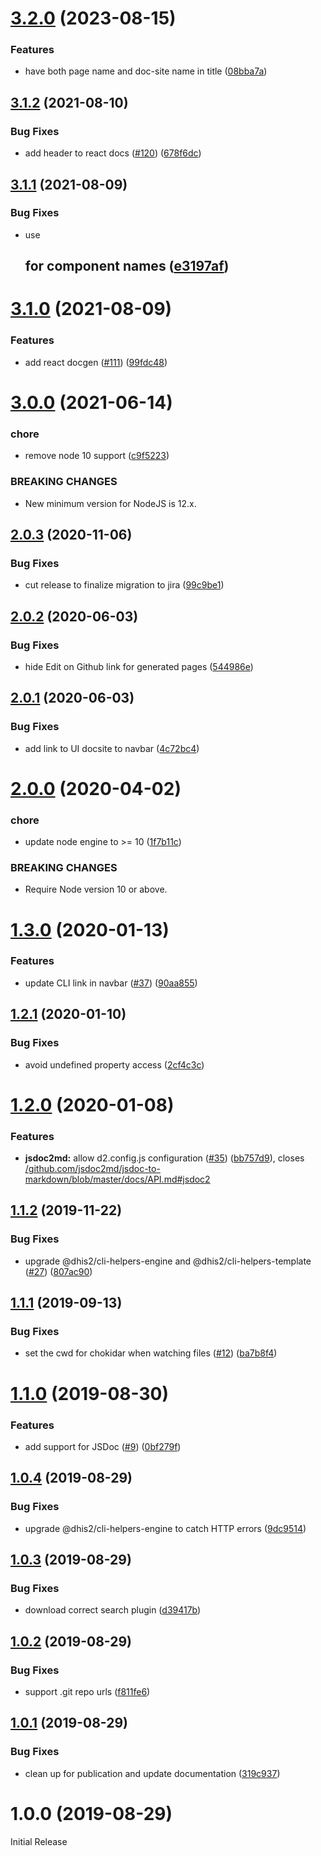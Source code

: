 # [3.2.0](https://github.com/dhis2/cli-utils-docsite/compare/v3.1.2...v3.2.0) (2023-08-15)


### Features

* have both page name and doc-site name in title ([08bba7a](https://github.com/dhis2/cli-utils-docsite/commit/08bba7a75b1c8546a8094cf2db2ecd713c27ee2c))

## [3.1.2](https://github.com/dhis2/cli-utils-docsite/compare/v3.1.1...v3.1.2) (2021-08-10)


### Bug Fixes

* add header to react docs ([#120](https://github.com/dhis2/cli-utils-docsite/issues/120)) ([678f6dc](https://github.com/dhis2/cli-utils-docsite/commit/678f6dc24baa1ecf0442387ea7378dd115ded55e))

## [3.1.1](https://github.com/dhis2/cli-utils-docsite/compare/v3.1.0...v3.1.1) (2021-08-09)


### Bug Fixes

* use <h2> for component names ([e3197af](https://github.com/dhis2/cli-utils-docsite/commit/e3197af31d2e0a8614a92eaf59564dc254cc8b71))

# [3.1.0](https://github.com/dhis2/cli-utils-docsite/compare/v3.0.0...v3.1.0) (2021-08-09)


### Features

* add react docgen ([#111](https://github.com/dhis2/cli-utils-docsite/issues/111)) ([99fdc48](https://github.com/dhis2/cli-utils-docsite/commit/99fdc485bd3eebb489c3f52b8d61faa19ab61480))

# [3.0.0](https://github.com/dhis2/cli-utils-docsite/compare/v2.0.3...v3.0.0) (2021-06-14)


### chore

* remove node 10 support ([c9f5223](https://github.com/dhis2/cli-utils-docsite/commit/c9f5223d639a5219749b582a15c620aad1c9fbae))


### BREAKING CHANGES

* New minimum version for NodeJS is 12.x.

## [2.0.3](https://github.com/dhis2/cli-utils-docsite/compare/v2.0.2...v2.0.3) (2020-11-06)


### Bug Fixes

* cut release to finalize migration to jira ([99c9be1](https://github.com/dhis2/cli-utils-docsite/commit/99c9be1e8d745e15a81c8f6fd6194404bda0c7ec))

## [2.0.2](https://github.com/dhis2/cli-utils-docsite/compare/v2.0.1...v2.0.2) (2020-06-03)


### Bug Fixes

* hide Edit on Github link for generated pages ([544986e](https://github.com/dhis2/cli-utils-docsite/commit/544986e932a73d98f263895143d1a85e647c7818))

## [2.0.1](https://github.com/dhis2/cli-utils-docsite/compare/v2.0.0...v2.0.1) (2020-06-03)


### Bug Fixes

* add link to UI docsite to navbar ([4c72bc4](https://github.com/dhis2/cli-utils-docsite/commit/4c72bc45f1280b4dab256b6ed30c3532680721a7))

# [2.0.0](https://github.com/dhis2/cli-utils-docsite/compare/v1.3.0...v2.0.0) (2020-04-02)


### chore

* update node engine to >= 10 ([1f7b11c](https://github.com/dhis2/cli-utils-docsite/commit/1f7b11cf5688715876cbae9f2be4628b29173b66))


### BREAKING CHANGES

* Require Node version 10 or above.

# [1.3.0](https://github.com/dhis2/cli-utils-docsite/compare/v1.2.1...v1.3.0) (2020-01-13)


### Features

* update CLI link in navbar ([#37](https://github.com/dhis2/cli-utils-docsite/issues/37)) ([90aa855](https://github.com/dhis2/cli-utils-docsite/commit/90aa8557db8ee15d7837ecd7696db3dcb8a4b1dc))

## [1.2.1](https://github.com/dhis2/cli-utils-docsite/compare/v1.2.0...v1.2.1) (2020-01-10)


### Bug Fixes

* avoid undefined property access ([2cf4c3c](https://github.com/dhis2/cli-utils-docsite/commit/2cf4c3c0c53e0df2ee483115c6274b58b3303a02))

# [1.2.0](https://github.com/dhis2/cli-utils-docsite/compare/v1.1.2...v1.2.0) (2020-01-08)


### Features

* **jsdoc2md:** allow d2.config.js configuration ([#35](https://github.com/dhis2/cli-utils-docsite/issues/35)) ([bb757d9](https://github.com/dhis2/cli-utils-docsite/commit/bb757d970cf04ff2fa9489175e1c7dc0e76632a8)), closes [/github.com/jsdoc2md/jsdoc-to-markdown/blob/master/docs/API.md#jsdoc2](https://github.com//github.com/jsdoc2md/jsdoc-to-markdown/blob/master/docs/API.md/issues/jsdoc2)

## [1.1.2](https://github.com/dhis2/cli-utils-docsite/compare/v1.1.1...v1.1.2) (2019-11-22)


### Bug Fixes

* upgrade @dhis2/cli-helpers-engine and @dhis2/cli-helpers-template ([#27](https://github.com/dhis2/cli-utils-docsite/issues/27)) ([807ac90](https://github.com/dhis2/cli-utils-docsite/commit/807ac90832aa7ab8863737e0a90717d47630aa52))

## [1.1.1](https://github.com/dhis2/cli-utils-docsite/compare/v1.1.0...v1.1.1) (2019-09-13)


### Bug Fixes

* set the cwd for chokidar when watching files ([#12](https://github.com/dhis2/cli-utils-docsite/issues/12)) ([ba7b8f4](https://github.com/dhis2/cli-utils-docsite/commit/ba7b8f4))

# [1.1.0](https://github.com/dhis2/cli-utils-docsite/compare/v1.0.4...v1.1.0) (2019-08-30)


### Features

* add support for JSDoc ([#9](https://github.com/dhis2/cli-utils-docsite/issues/9)) ([0bf279f](https://github.com/dhis2/cli-utils-docsite/commit/0bf279f))

## [1.0.4](https://github.com/dhis2/cli-utils-docsite/compare/v1.0.3...v1.0.4) (2019-08-29)


### Bug Fixes

* upgrade @dhis2/cli-helpers-engine to catch HTTP errors ([9dc9514](https://github.com/dhis2/cli-utils-docsite/commit/9dc9514))

## [1.0.3](https://github.com/dhis2/cli-utils-docsite/compare/v1.0.2...v1.0.3) (2019-08-29)


### Bug Fixes

* download correct search plugin ([d39417b](https://github.com/dhis2/cli-utils-docsite/commit/d39417b))

## [1.0.2](https://github.com/dhis2/cli-utils-docsite/compare/v1.0.1...v1.0.2) (2019-08-29)


### Bug Fixes

* support .git repo urls ([f811fe6](https://github.com/dhis2/cli-utils-docsite/commit/f811fe6))

## [1.0.1](https://github.com/dhis2/cli-utils-docsite/compare/v1.0.0...v1.0.1) (2019-08-29)


### Bug Fixes

* clean up for publication and update documentation ([319c937](https://github.com/dhis2/cli-utils-docsite/commit/319c937))

# 1.0.0 (2019-08-29)

Initial Release
